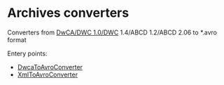 # Archives converters

Converters from [DwCA/DWC 1.0/DWC](https://www.tdwg.org/standards/dwc/)  1.4/ABCD 1.2/ABCD 2.06 to *.avro format

Entery points:
- [DwcaToAvroConverter](https://github.com/gbif/artery/blob/master/tools/archives-converters/src/main/java/org/gbif/converters/DwcaToAvroConverter.java)
- [XmlToAvroConverter](https://github.com/gbif/artery/blob/master/tools/archives-converters/src/main/java/org/gbif/converters/XmlToAvroConverter.java)